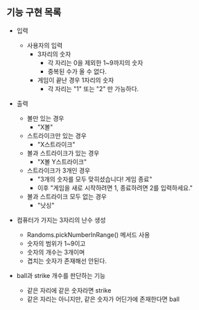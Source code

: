 ## 기능 구현 목록

- 입력
  - 사용자의 입력
    - 3자리의 숫자
      - 각 자리는 0을 제외한 1~9까지의 숫자
      - 중복된 수가 올 수 없다.
    - 게임이 끝난 경우 1자리의 숫자
      - 각 자리는 "1" 또는 "2" 만 가능하다.

- 출력
  - 볼만 있는 경우
    - "X볼"
  - 스트라이크만 있는 경우
    - "X스트라이크"
  - 볼과 스트라이크가 있는 경우
    - "X볼 Y스트라이크"
  - 스트라이크가 3개인 경우
    - "3개의 숫자를 모두 맞히셨습니다! 게임 종료"
    - 이후 "게임을 새로 시작하려면 1, 종료하려면 2를 입력하세요."
  - 볼과 스트라이크 모두 없는 경우
    - "낫싱"

- 컴퓨터가 가지는 3자리의 난수 생성
  - Randoms.pickNumberInRange() 메서드 사용
  - 숫자의 범위가 1~9이고
  - 숫자의 개수는 3개이며
  - 겹치는 숫자가 존재해선 안된다.

- ball과 strike 개수를 판단하는 기능
  - 같은 자리에 같은 숫자라면 strike
  - 같은 자리는 아니지만, 같은 숫자가 어딘가에 존재한다면 ball